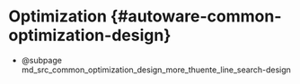 Optimization {#autoware-common-optimization-design}
=======

- @subpage md_src_common_optimization_design_more_thuente_line_search-design
